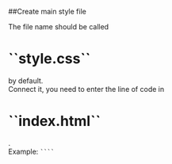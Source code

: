##Create main style file
<br>
<p>The file name should be called <h1>``style.css``</h1> by default. 
  <br>
  Connect it, you need to enter the line of code in <h1>``index.html``</h1>.
  <br>
  Example: <code>``<link rel="stylesheet" href="style.css" type="text/css">``</code>
  <br>
</p>

